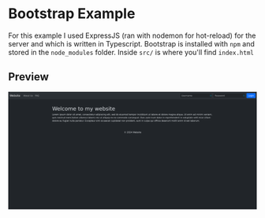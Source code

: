 # Bootstrap Example

For this example I used ExpressJS (ran with nodemon for hot-reload) for the server and which is written in Typescript.
Bootstrap is installed with `npm` and stored in the `node_modules` folder.
Inside `src/` is where you'll find `index.html`

## Preview

![screenshot](./screenshot.png)
